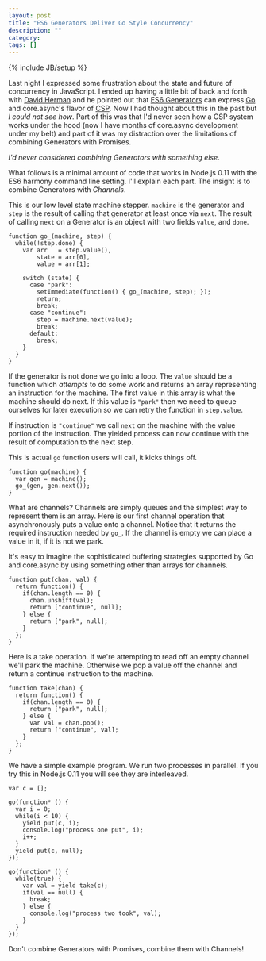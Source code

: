 ```yaml
---
layout: post
title: "ES6 Generators Deliver Go Style Concurrency"
description: ""
category: 
tags: []
---
```

{% include JB/setup %}

Last night I expressed some frustration about the state and future of
concurrency in JavaScript. I ended up having a little bit of back and
forth with [David Herman](https://twitter.com/littlecalculist) and he
pointed out that [ES6 Generators](http://wiki.ecmascript.org/doku.php?id=harmony:generators) can express [Go](http://golang.org/)
and core.async's flavor of
[CSP](http://en.wikipedia.org/wiki/Communicating_sequential_processes). Now
I had thought about this in the past but *I could not see how*. Part
of this was that I'd never seen how a CSP system works under the hood
(now I have months of core.async development under my belt)
and part of it was my distraction over the limitations of combining
Generators with Promises.

*I'd never considered combining Generators with something else*.

What follows is a minimal amount of code that works in Node.js 0.11
with the ES6 harmony command line setting. I'll explain
each part. The insight is to combine Generators with *Channels*.

This is our low level state machine stepper. `machine` is the
generator and `step` is the result of calling that generator at least
once via `next`. The result of calling `next` on a Generator is an
object with two fields `value`, and `done`.

```
function go_(machine, step) {
  while(!step.done) {
    var arr   = step.value(),
        state = arr[0],
        value = arr[1];

    switch (state) {
      case "park":
        setImmediate(function() { go_(machine, step); });
        return;
        break;
      case "continue":
        step = machine.next(value);
        break;
      default:
        break;
    }
  }
}
```

If the generator is not done we go into a loop. The `value` should be
a function which *attempts* to do some work and returns an array
representing an instruction for the machine. The first value in this
array is what the machine should do next. If this value is `"park"`
then we need to queue ourselves for later execution so we can retry
the function in `step.value`.

If instruction is `"continue"` we call `next` on the machine with the value
portion of the instruction. The yielded process can now continue with the
result of computation to the next step.

This is actual `go` function users will call, it kicks things off.

```
function go(machine) {
  var gen = machine();
  go_(gen, gen.next());
}
```

What are channels? Channels are simply queues and the simplest way to
represent them is an array. Here is our first channel operation
that asynchronously puts a value onto a channel. Notice that it returns
the required instruction needed by `go_`. If the channel is empty we
can place a value in it, if it is not we park.

It's easy to imagine the sophisticated buffering strategies supported
by Go and core.async by using something other than arrays for channels.

```
function put(chan, val) {
  return function() {
    if(chan.length == 0) {
      chan.unshift(val);
      return ["continue", null];
    } else {
      return ["park", null];
    }
  };
}
```

Here is a take operation. If we're attempting to read off an empty
channel we'll park the machine. Otherwise we pop a value off the
channel and return a continue instruction to the machine.

```
function take(chan) {
  return function() {
    if(chan.length == 0) {
      return ["park", null];
    } else {
      var val = chan.pop();
      return ["continue", val];
    }
  };
}
```

We have a simple example program. We run two processes in parallel. If
you try this in Node.js 0.11 you will see they are interleaved.

```
var c = [];

go(function* () {
  var i = 0;
  while(i < 10) {
    yield put(c, i);
    console.log("process one put", i);
    i++;
  }
  yield put(c, null);
});
    
go(function* () {
  while(true) {
    var val = yield take(c);
    if(val == null) {
      break;
    } else {
      console.log("process two took", val);
    }
  }
});
```

Don't combine Generators with Promises, combine them with Channels!

